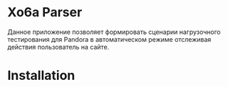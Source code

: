 # Xo6a Parser

Данное приложение позволяет формировать сценарии нагрузочного тестирования для Pandora в автоматическом режиме отслеживая действия пользователь на сайте.

# Installation
